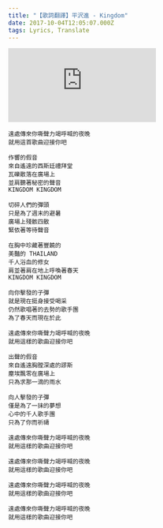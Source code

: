 ```yaml
---
title: "【歌詞翻譯】平沢進 - Kingdom"
date: 2017-10-04T12:05:07.000Z
tags: Lyrics, Translate
---
```


<iframe title="平沢進 - Kingdom" src="https://www.youtube.com/embed/1wwhkXEkdUU" frameborder="0" allow="accelerometer; autoplay; clipboard-write; encrypted-media; gyroscope; picture-in-picture" allowfullscreen></iframe>

```
遠處傳來你嘶聲力竭呼喊的夜晚
就用這首歌曲迎接你吧

作響的假音
來自遙遠的西斯廷禮拜堂
瓦礫散落在廣場上
並肩聽著秘密的聲音
KINGDOM KINGDOM

切碎人們的彈頭
只是為了週末的避暑
廣場上殘骸四散
緊依著等待聲音

在胸中珍藏著豐饒的
美豔的 THAILAND
千人浴血的修女
肩並著肩在地上呼喚著春天
KINGDOM KINGDOM

向你擊發的子彈
就是現在挺身接受喝采
仍然歌唱著的去勢的歌手團
為了春天而現在於此

遠處傳來你嘶聲力竭呼喊的夜晚
就用這樣的歌曲迎接你吧

出聲的假音
來自遙遠胸膛深處的謬斯
塵埃飄零在廣場上
只為求那一滴的雨水

向人擊發的子彈
僅是為了一抹的夢想
心中的千人歌手團
只為了你而祈禱

遠處傳來你嘶聲力竭呼喊的夜晚
就用這樣的歌曲迎接你吧

遠處傳來你嘶聲力竭呼喊的夜晚
就用這樣的歌曲迎接你吧

遠處傳來你嘶聲力竭呼喊的夜晚
就用這樣的歌曲迎接你吧

遠處傳來你嘶聲力竭呼喊的夜晚
就用這樣的歌曲迎接你吧
```